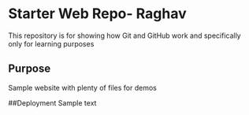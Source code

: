 # Starter Web Repo- Raghav

This repository is for showing how Git and GitHub work and specifically only for learning purposes

## Purpose

Sample website with plenty of files for demos

##Deployment
Sample text